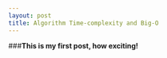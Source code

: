 ```yaml
---
layout: post
title: Algorithm Time-complexity and Big-O
---
```


###**This is my first post, how exciting!**